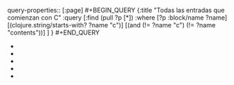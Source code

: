 query-properties:: [:page]
#+BEGIN_QUERY
{:title "Todas las entradas que comienzan con C"
 :query [:find (pull ?p [*])
         :where 
         [?p :block/name ?name]
	 [(clojure.string/starts-with? ?name "c")]
         [(and (!= ?name "c") (!= ?name "contents"))]
	 ]
}
#+END_QUERY

-
-
-
-
-